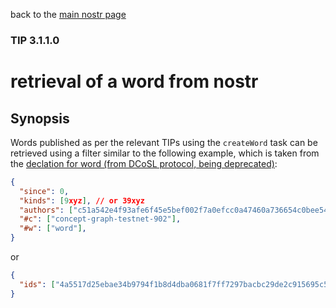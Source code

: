 back to the [main nostr page](https://github.com/wds4/tapestry-protocol/blob/main/tips/networking/nostr/README.md)

### TIP 3.1.1.0
retrieval of a word from nostr
=====

## Synopsis

Words published as per the relevant TIPs using the `createWord` task can be retrieved using a filter similar to the following example, which is taken from the [declation for word (from DCoSL protocol, being deprecated)](https://github.com/wds4/DCoSL/blob/main/dips/conceptGraph/declarations/word.md):

```json
{
  "since": 0,
  "kinds": [9xyz], // or 39xyz
  "authors": ["c51a542e4f93afe6f45e5bef002f7a0efcc0a47460a736654c0bee5402c482fa"],
  "#c": ["concept-graph-testnet-902"],
  "#w": ["word"],
}
```

or

```json
{
  "ids": ["4a5517d25ebae34b9794f1b8d4dba0681f7ff7297bacbc29de2c915695c53bfe"],
}
